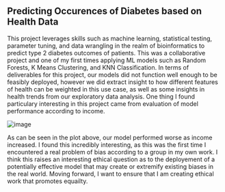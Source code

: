 ## Predicting Occurences of Diabetes based on Health Data

This project leverages skills such as machine learning, statistical testing, parameter tuning, and data wrangling in the realm of 
bioinformatics to predict type 2 diabetes outcomes of patients. This was a collaborative project and one of my first times applying
ML models such as Random Forests, K Means Clustering, and KNN Classification. In terms of deliverables for this project, our models 
did not function well enough to be feasibly deployed, however we did extract insight to how different features of health can be 
weighted in this use case, as well as some insights in health trends from our exploratory data analysis. One thing I found particulary 
interesting in this project came from evaluation of model performance according to income. 

![image](https://github.com/user-attachments/assets/617f1362-47c3-4b08-a94d-30cbd25a6741)

As can be seen in the plot above, our model performed worse as income increased. I found this incredibly interesting, 
as this was the first time I encountered a real problem of bias according to a group in my own work. I think this raises an interesting 
ethical question as to the deployement of a potentially effective model that may create or extremify existing biases in the real world.
Moving forward, I want to ensure that I am creating ethical work that promotes equailty. 
